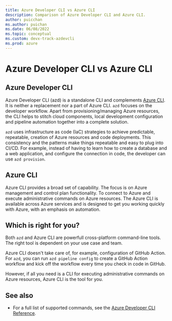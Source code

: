 ```yaml
---
title: Azure Developer CLI vs Azure CLI
description: Comparison of Azure Developer CLI and Azure CLI.
author: puicchan
ms.author: puichan
ms.date: 06/08/2022
ms.topic: conceptual
ms.custom: devx-track-azdevcli
ms.prod: azure
---
```


# Azure Developer CLI vs Azure CLI

## Azure Developer CLI
Azure Developer CLI (azd) is a standalone CLI and complements [Azure CLI](https://docs.microsoft.com/en-us/cli/azure/what-is-azure-cli). It is neither a replacement nor a part of Azure CLI. `azd` focuses on the developer workflow. Apart from provisioning/managing Azure resources, the CLI helps to stitch cloud components, local development configuration and pipeline automation together into a complete solution. 

`azd` uses  infrastructure as code (IaC) strategies to achieve predictable, repeatable, creation of Azure resources and code deployments. This consistency and the patterns make things repeatable and easy to plug into CI/CD. For example, instead of having to learn how to create a database and a web application, and configure the connection in code, the developer can use `azd provision`. 

## Azure CLI 
Azure CLI provides a broad set of capability. The focus is on Azure management and control plan functionality. To connect to Azure and execute administrative commands on Azure resources. The Azure CLI is available across Azure services and is designed to get you working quickly with Azure, with an emphasis on automation. 

## Which is right for you?

Both `azd` and Azure CLI are powerfull cross-platform command-line tools. The right tool is dependent on your use case and team. 

Azure CLI doesn't take care of, for example, configuration of GitHub Action. For `azd`, you can run `azd pipeline config` to create a GitHub Action workflow and kick off the workflow every time you check in code in GitHub. 

However, if all you need is a CLI for executing administrative commands on Azure resources, Azure CLI is the tool for you.

## See also

- For a full list of supported commands, see the [Azure Developer CLI Reference](https://aka.ms/azure-dev/ref).

